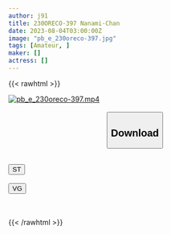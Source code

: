 ```yaml
---
author: j91
title: 230ORECO-397 Nanami-Chan
date: 2023-08-04T03:00:00Z
image: "pb_e_230oreco-397.jpg"
tags: [Amateur, ]
maker: []
actress: []
---
```



{{< rawhtml >}}

<div class="video" data-videoid="DPyM39694AIkZ12">
    <a href="javascript:;">
        <img src="https://my.j91.asia/posts/pb_e_230oreco-397/pb_e_230oreco-397.jpg" width="WIDTH" height="HEIGHT" alt="pb_e_230oreco-397.mp4" loading="lazy">
    </a>
</div>

<script type="text/javascript" src="https://j91.asia/asset/on-demand-st.js"></script>

<br>
  <link rel="stylesheet" href="https://j91.asia/asset/bs5.css">
  
  <center>
  <button class="btn btn-primary" type="button" data-bs-toggle="collapse" data-bs-target=".multi-collapse" aria-expanded="false" aria-controls="multiCollapseExample1 multiCollapseExample2"><h2>Download</h2></button></center>
</p>
<div class="row">
  <div class="col">
    <div class="collapse multi-collapse" id="multiCollapseExample1">
      <div class="card card-body">
	      	      <br>
<div class="buttons">  
<a href="https://streamtape.to/v/DPyM39694AIkZ12"><button class="btn-hover color-3"><i class="fa fa-download"></i> ST</button></a></div>
    </div>
  </div>
</div>
  <div class="col">
    <div class="collapse multi-collapse" id="multiCollapseExample2">
      <div class="card card-body">
	      <br>
<div class="buttons">
    <a href="https://vgembed.com/v/6zeREa1ZBmEZPa4"><button class="btn-hover color-9"><i class="fa fa-download"></i> VG</button></a></div>
<br><br>
      </div>
    </div>
  </div>
</div>

{{< /rawhtml >}}